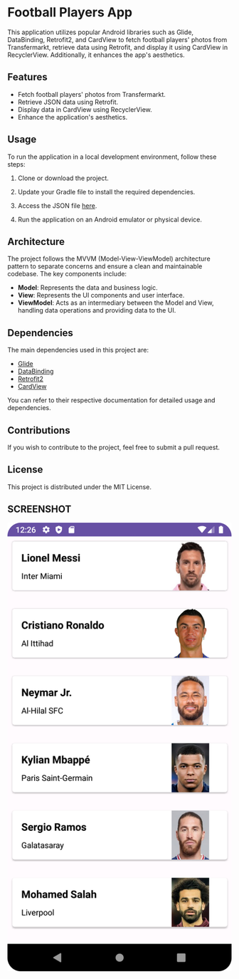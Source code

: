 # Football Players App

This application utilizes popular Android libraries such as Glide, DataBinding, Retrofit2, and CardView to fetch football players' photos from Transfermarkt, retrieve data using Retrofit, and display it using CardView in RecyclerView. Additionally, it enhances the app's aesthetics.

## Features

- Fetch football players' photos from Transfermarkt.
- Retrieve JSON data using Retrofit.
- Display data in CardView using RecyclerView.
- Enhance the application's aesthetics.

## Usage

To run the application in a local development environment, follow these steps:

1. Clone or download the project.
2. Update your Gradle file to install the required dependencies.
3.  Access the JSON file [here](https://raw.githubusercontent.com/baranselklnc/fakejson/master/fakeapiFootball.json).

4. Run the application on an Android emulator or physical device.


## Architecture

The project follows the MVVM (Model-View-ViewModel) architecture pattern to separate concerns and ensure a clean and maintainable codebase. The key components include:

- **Model**: Represents the data and business logic.
- **View**: Represents the UI components and user interface.
- **ViewModel**: Acts as an intermediary between the Model and View, handling data operations and providing data to the UI.

## Dependencies

The main dependencies used in this project are:

- [Glide](https://github.com/bumptech/glide)
- [DataBinding](https://developer.android.com/topic/libraries/data-binding)
- [Retrofit2](https://square.github.io/retrofit/)
- [CardView](https://developer.android.com/guide/topics/ui/layout/cardview)

You can refer to their respective documentation for detailed usage and dependencies.




## Contributions

If you wish to contribute to the project, feel free to submit a pull request. 

## License

This project is distributed under the MIT License. 

## SCREENSHOT



![App Screenshot](Screenshot_20230904_032639.png)

